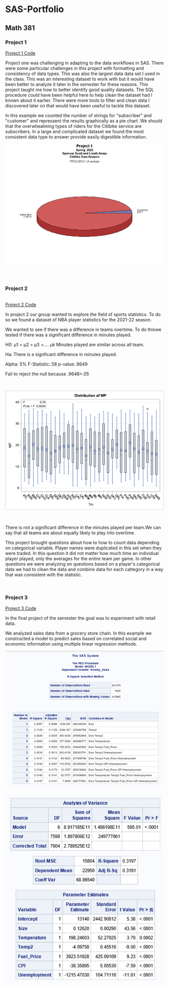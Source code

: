 # SAS-Portfolio

<h2>Math 381</h2>

  <h3>Project 1</h3>
    <a href="https://github.com/sscottSD/SAS-Portfolio/blob/main/project1.sas">Project 1 Code</a>
    <p>
    Project one was challenging in adapting to the data workflows in SAS. There were some particular challenges in this project
    with formatting and consistency of data types. This was also the largest data data set I used in the class. 
    This was an interesting dataset to work with but it would have been better to analyze it later in the semester for these reasons. 
    This project taught me how to better identify good quality datasets. The SQL procedure could have been
    helpful here to help clean the dataset had I known about it earlier. There were more tools to filter and clean data
  I discovered later on that would have been useful to tackle this dataset.
    </p>
    <p>
    In this example we counted the number of strings for "subscriber" and "customer" and repressent the results graphically
    as a pie chart. We should that the overwhealming types of riders for the Citibike service are subscribers.
    In a large and complicated dataset we found the most consistent data type to answer provide easily digestible information.
    </p.
    <br></br>
   <p align = "center"><img src = "https://raw.githubusercontent.com/sscottSD/SAS-Portfolio/main/gchart12.png" alt="Pie chart of Subscribers vs. Paying Customers" width="600" align="center"></img></p>
    <br>
    
   </br>
    
  <h3>Project 2</h3>
    <br>
    <a href="https://github.com/sscottSD/SAS-Portfolio/blob/main/project2.sas">Project 2 Code</a>
    <p>
    In project 2 our group wanted to explore the field of sports statistics. To do so we found a dataset of NBA player statistics for the 
    2021-22 season.
    </p>
    <p> 
    We wanted to see if there was a difference in teams overtime. To do thiswe tested if there was a significant difference in minutes played.
    </p>
    <p> H0: μ1 = μ2 = μ3 =.... μk Minutes played are similar across all team. <p>
    <p> Ha: There is a signficant difference in minutes played. </p>
    <p> Alpha: 5%  F-Statistic:.58 p-value:.9649 </p>
    <p> Fail to reject the null because .9648>.05 </p>

   </br>
   <p align = "center"><img src = "https://raw.githubusercontent.com/sscottSD/SAS-Portfolio/main/P2%20Anova.png" alt="ANOVA Test of NBA Teams vs Minutes Played" width="600"></img></p>
   <br>
   <p>
   There is not a significant difference in the minutes played per team.We can say that 
   all teams are about equally likely to play into overtime.
   </p> 
   <p>
    This project brought questions about how to how to count data depending on categorical variable. 
    Player names were duplicated in this set when they were traded. In this question it did not matter how much time an individual player played,
    only the averages for the entire team per game. In other questions we were analyzing on questions based on
    a player's categorical data we had to clean the data and combine data for each cattegory in a way that was consistent with
    the statistic.
   </p>
   </br>
   
  <h3>Project 3</h3>
  <a href="https://github.com/sscottSD/SAS-Portfolio/blob/main/project3.sas">Project 3 Code</a>
  <p>
  In the final project of the semester the goal was to experiment with retail data.
  </p>
  <p>
  We analyzed sales data from a grocery store chain. 
  In this example we constructed a model to predict sales based on correlated social and economic information using multiple 
  linear regression methods.
  </p>
  <p align = "center"><img src = "https://raw.githubusercontent.com/sscottSD/SAS-Portfolio/main/regression%20models.png" alt="Model Selection" width="600"></img></p>
   <p align = "center"><img src = "https://raw.githubusercontent.com/sscottSD/SAS-Portfolio/main/parameters.png" alt="Variable Analysis" width="600"></img></p>
  <br></br>
